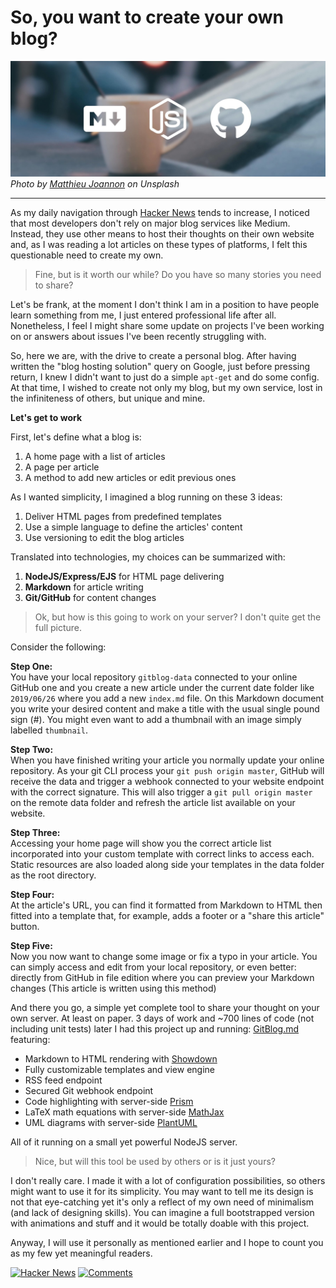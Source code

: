 # So, you want to create your own blog?

![thumbnail](./thumbnail.jpg)
*Photo by [Matthieu Joannon](https://unsplash.com/@matt_j) on Unsplash*

***

As my daily navigation through [Hacker News](https://news.ycombinator.com) tends to increase,  I noticed that most developers don't rely on major blog services like Medium. Instead, they use other means to host their thoughts on their own website  and, as I was reading a lot articles on these types of platforms, I felt this questionable need to create my own.

> Fine, but is it worth our while? Do you have so many stories you need to share?

Let's be frank, at the moment I don't think I am in a position to have people learn something from me, I just entered professional life after all. Nonetheless, I feel I might share some update on projects I've been working on or answers about issues I've been recently struggling with.

So, here we are, with the drive to create a personal blog. After having written the "blog hosting solution" query on Google, just before pressing return, I knew I didn't want to just do a simple `apt-get` and do some config. At that time, I wished to create not only my blog, but my own service, lost in the infiniteness of others, but unique and mine.

**Let's get to work**

First, let's define what a blog is:
1. A home page with a list of articles
2. A page per article
3. A method to add new articles or edit previous ones

As I wanted simplicity, I imagined a blog running on these 3 ideas:
1. Deliver HTML pages from predefined templates
2. Use a simple language to define the articles' content
3. Use versioning to edit the blog articles

Translated into technologies, my choices can be summarized with:
1. **NodeJS/Express/EJS** for HTML page delivering
2. **Markdown** for article writing
3. **Git/GitHub** for content changes

> Ok, but how is this going to work on your server? I don't quite get the full picture.

Consider the following:

**Step One:**  
You have your local repository `gitblog-data` connected to your online GitHub one and you create a new article under the current date folder like `2019/06/26` where you add a new `index.md` file. On this Markdown document you write your desired content and make a title with the usual single pound sign (#). You might even want to add a thumbnail with an image simply labelled `thumbnail`.

**Step Two:**  
When you have finished writing your article you normally update your online repository. As your git CLI process your `git push origin master`, GitHub will receive the data and trigger a webhook connected to your website endpoint with the correct signature. This will also trigger a `git pull origin master` on the remote data folder and refresh the article list available on your website.

**Step Three:**  
Accessing your home page will show you the correct article list incorporated into your custom template with correct links to access each. Static resources are also loaded along side your templates in the data folder as the root directory.

**Step Four:**  
At the article's URL, you can find it formatted from Markdown to HTML then fitted into a template that, for example, adds a footer or a "share this article" button.

**Step Five:**  
Now you now want to change some image or fix a typo in your article. You can simply access and edit from your local repository, or even better: directly from GitHub in file edition where you can preview your Markdown changes (This article is written using this method)

And there you go, a simple yet complete tool to share your thought on your own server. At least on paper. 3 days of work and ~700 lines of code (not including unit tests) later I had this project up and running: [GitBlog.md](https://github.com/Klemek/GitBlog.md/) featuring:

* Markdown to HTML rendering with [Showdown](http://showdownjs.com/)
* Fully customizable templates and view engine
* RSS feed endpoint
* Secured Git webhook endpoint
* Code highlighting with server-side [Prism](https://prismjs.com/)
* LaTeX math equations with server-side [MathJax](https://www.mathjax.org/)
* UML diagrams with server-side [PlantUML](plantuml.com/)

All of it running on a small yet powerful NodeJS server.

> Nice, but will this tool be used by others or is it just yours?

I don't really care. I made it with a lot of configuration possibilities, so others might want to use it for its simplicity. You may want to tell me its design is not that eye-catching yet it's only a reflect of my own need of minimalism (and lack of designing skills). You can imagine a full bootstrapped version with animations and stuff and it would be totally doable with this project.

Anyway, I will use it personally as mentioned earlier and I hope to count you as my few yet meaningful readers.

[![Hacker News](https://img.shields.io/badge/dynamic/json.svg?color=green&style=for-the-badge&label=Hacker%20News&query=score&suffix=%20points&url=https%3A%2F%2Fhacker-news.firebaseio.com%2Fv0%2Fitem%2F20285234.json)](https://news.ycombinator.com/item?id=20285234)
[![Comments](https://img.shields.io/badge/dynamic/json.svg?color=orange&style=for-the-badge&label=Comments&query=descendants&url=https%3A%2F%2Fhacker-news.firebaseio.com%2Fv0%2Fitem%2F20285234.json)](https://news.ycombinator.com/item?id=20285234)
